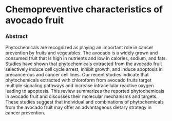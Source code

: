 # Chemopreventive characteristics of avocado fruit

### Abstract

Phytochemicals are recognized as playing an important role in cancer prevention by fruits and vegetables. The avocado is a widely grown and consumed fruit that is high in nutrients and low in calories, sodium, and fats. Studies have shown that phytochemicals extracted from the avocado fruit selectively induce cell cycle arrest, inhibit growth, and induce apoptosis in precancerous and cancer cell lines. Our recent studies indicate that phytochemicals extracted with chloroform from avocado fruits target multiple signaling pathways and increase intracellular reactive oxygen leading to apoptosis. This review summarizes the reported phytochemicals in avocado fruit and discusses their molecular mechanisms and targets. These studies suggest that individual and combinations of phytochemicals from the avocado fruit may offer an advantageous dietary strategy in cancer prevention.